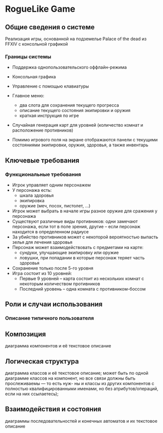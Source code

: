 # RogueLike Game

## Общие сведения о системе

Реализация игры, основанной на подземелье Palace of the dead из FFXIV с консольной графикой
### Границы системы

- Поддержка однопользовательского оффлайн-режима
- Консольная графика
- Управление с помощью клавиатуры
- Главное меню:
    - два слота для сохранения текущего прогресса
    - описание текущего состояния экипировки и оружия
    - краткая инструкция по игре

- Случайная генерация карт для уровней (количество комнат и расположение противников)
- Помимо игрового поля на экране отображаются панели с текущими состояниями экипировки, оружия, здоровья, а также
  инвентарь

## Ключевые требования

### Функциональные требования

- Игрок управляет одним персонажем
- У персонажа есть:
    - шкала здоровья
    - экипировка
    - оружие (меч, посох, пистолет, ...)
- Игрок может выбрать в начале игры разное оружие для сражения у персонажа
- Существуют различные виды противников: одни замечают персонажа, если тот в поле зрения, другие – если персонаж
  находится в определенном радиусе
- За убийство противников может с некоторой вероятностью выпасть зелья для лечения здоровья
- Персонаж может взаимодействовать с предметами на карте:
    - сундуки, улучшающие экипировку или оружие
    - ловушки, при попадании в которые персонаж теряет часть здоровья
- Сохранение только после 5-го уровня
- Игра состоит из 10 уровней:
    - Первые 9 уровней – карта состоит из нескольких комнат с некоторым количеством противников
    - Последний уровень – одна комната с противником-боссом

## Роли и случаи использования

### Описание типичного пользователя

## Композиция

диаграмма компонентов и её текстовое описание

## Логическая структура

диаграмма классов и её текстовое описание; может быть по одной диаграмме классов на компонент, но все связи должны быть
прослеживаемы — то есть нуж- ны и классы из других компонентов с полностью квалифицированными именами, но без
атрибутов/операций, если на них ссылаетесь);

## Взаимодействия и состояния

диаграммы последовательностей и конечных автоматов и их текстовое описание